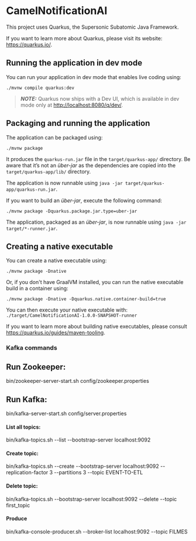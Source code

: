 # CamelNotificationAI

This project uses Quarkus, the Supersonic Subatomic Java Framework.

If you want to learn more about Quarkus, please visit its website: <https://quarkus.io/>.

## Running the application in dev mode

You can run your application in dev mode that enables live coding using:

```shell script
./mvnw compile quarkus:dev
```

> **_NOTE:_**  Quarkus now ships with a Dev UI, which is available in dev mode only at <http://localhost:8080/q/dev/>.

## Packaging and running the application

The application can be packaged using:

```shell script
./mvnw package
```

It produces the `quarkus-run.jar` file in the `target/quarkus-app/` directory.
Be aware that it’s not an _über-jar_ as the dependencies are copied into the `target/quarkus-app/lib/` directory.

The application is now runnable using `java -jar target/quarkus-app/quarkus-run.jar`.

If you want to build an _über-jar_, execute the following command:

```shell script
./mvnw package -Dquarkus.package.jar.type=uber-jar
```

The application, packaged as an _über-jar_, is now runnable using `java -jar target/*-runner.jar`.

## Creating a native executable

You can create a native executable using:

```shell script
./mvnw package -Dnative
```

Or, if you don't have GraalVM installed, you can run the native executable build in a container using:

```shell script
./mvnw package -Dnative -Dquarkus.native.container-build=true
```

You can then execute your native executable with: `./target/CamelNotificationAI-1.0.0-SNAPSHOT-runner`

If you want to learn more about building native executables, please consult <https://quarkus.io/guides/maven-tooling>.


### Kafka commands 

## Run Zookeeper:

bin/zookeeper-server-start.sh config/zookeeper.properties

## Run Kafka:

bin/kafka-server-start.sh config/server.properties

#### List all topics:

bin/kafka-topics.sh --list --bootstrap-server localhost:9092

#### Create topic:

bin/kafka-topics.sh --create --bootstrap-server localhost:9092 --replication-factor 3 --partitions 3 --topic EVENT-TO-ETL

#### Delete topic:

bin/kafka-topics.sh --bootstrap-server localhost:9092 --delete --topic first_topic

#### Produce

bin/kafka-console-producer.sh --broker-list localhost:9092 --topic FILMES